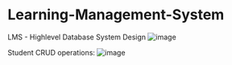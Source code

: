 # Learning-Management-System

LMS - Highlevel Database System Design
![image](https://user-images.githubusercontent.com/24412752/157873643-0e634cbd-9631-430e-ad73-124df4268ae4.png)

Student CRUD operations:
![image](https://user-images.githubusercontent.com/24412752/157878976-e9e5736f-f829-415d-9a1f-96114a7ac261.png)
